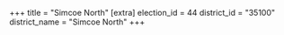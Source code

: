 +++
title = "Simcoe North"
[extra]
election_id = 44
district_id = "35100"
district_name = "Simcoe North"
+++
